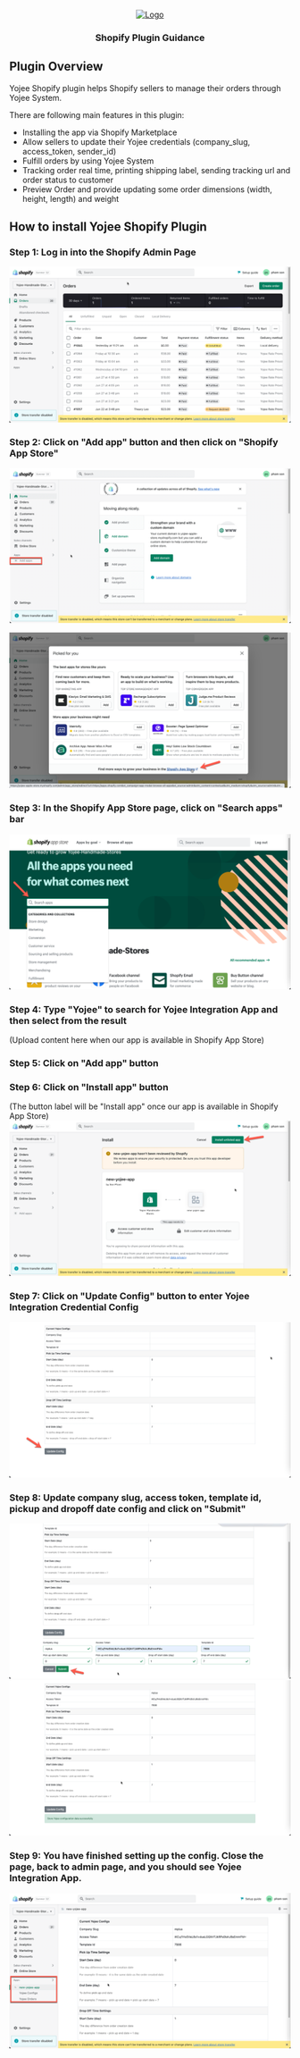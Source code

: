 <div id="top"></div>
<!-- PROJECT LOGO -->
<br />
<div align="center">
  <a href="https://yojee.com/">
    <img src="https://yojee.com/wp-content/uploads/2021/11/Logo-1.png" alt="Logo" width="200" height="80">
  </a>
<h3 align="center">Shopify Plugin Guidance</h3>
</div>

<!-- PLUGIN OVERVIEW -->
## Plugin Overview

Yojee Shopify plugin helps Shopify sellers to manage their orders through Yojee System.

There are following main features in this plugin:
* Installing the app via Shopify Marketplace
* Allow sellers to update their Yojee credentials (company_slug, access_token, sender_id)
* Fulfill orders by using Yojee System
* Tracking order real time, printing shipping label, sending tracking url and order status to customer
* Preview Order and provide updating some order dimensions (width, height, length) and weight

## How to install Yojee Shopify Plugin

### Step 1: Log in into the Shopify Admin Page
![img.png](main-page.png)

### Step 2: Click on "Add app" button and then click on "Shopify App Store"
![img.png](add-app-button.png)

![img.png](shopify-app-store-btn.png)

### Step 3: In the Shopify App Store page, click on "Search apps" bar

![img.png](search-bar.png)


### Step 4: Type "Yojee" to search for Yojee Integration App and then select from the result
(Upload content here when our app is available in Shopify App Store)


### Step 5: Click on "Add app" button

### Step 6: Click on "Install app" button
(The button label will be "Install app" once our app is available in Shopify App Store)
![img.png](install-app-btn.png)

### Step 7: Click on "Update Config" button to enter Yojee Integration Credential Config
![img.png](app-config-setting.png)

### Step 8: Update company slug, access token, template id, pickup and dropoff date config  and click on "Submit"
![img.png](update-setting.png)
![img.png](save-setting-success.png)

### Step 9: You have finished setting up the config. Close the page, back to admin page, and you should see Yojee Integration App.
![img.png](finished.png)
